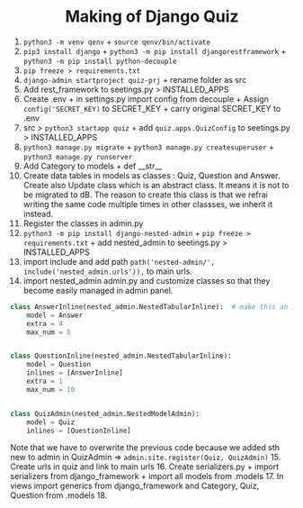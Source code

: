 <h1 align="center">Making of Django Quiz</h1>

1. `python3 -m venv qenv` + `source qenv/bin/activate`
2. `pip3 install django` + `python3 -m pip install djangorestframework` + `python3 -m pip install python-decouple`
3. `pip freeze > requirements.txt`
4. `django-admin startproject quiz-prj` + rename folder as src
5. Add rest_framework to seetings.py > INSTALLED_APPS
6. Create .env + in settings.py import config from decouple + Assign `config('SECRET_KEY)` to SECRET_KEY + carry original SECRET_KEY to .env
7. src > `python3 startapp quiz` + add `quiz.apps.QuizConfig` to seetings.py > INSTALLED_APPS
8. `python3 manage.py migrate` + `python3 manage.py createsuperuser` + `python3 manage.py runserver`
9. Add Category to models + def \_\_str__
10. Create data tables in models as classes : Quiz, Question and Answer. Create also Update class which is an abstract class. It means it is not to be migrated to dB. The reason to create this class is that we refrai writing the same code multiple times in other classses, we inherit it instead. 
11. Register the classes in admin.py
12. `python3 -m pip install django-nested-admin` + `pip freeze > requirements.txt` + add nested_admin to seetings.py > INSTALLED_APPS
13. import include and add path `path('nested-admin/', include('nested_admin.urls')),` to main urls.
14. import nested_admin admin.py and customize classes so that they become easily managed in admin panel.
```python
class AnswerInline(nested_admin.NestedTabularInline):  # make this an inline
    model = Answer
    extra = 4
    max_num = 5


class QuestionInline(nested_admin.NestedTabularInline):
    model = Question
    inlines = [AnswerInline]
    extra = 1
    max_num = 10


class QuizAdmin(nested_admin.NestedModelAdmin):
    model = Quiz
    inlines = [QuestionInline]
```
Note that we have to overwrite the previous code because we added sth new to admin in QuizAdmin => `admin.site.register(Quiz, QuizAdmin)`
15. Create urls in quiz and link to main urls
16. Create serializers.py + import serializers from django_framework  + import all models from .models
17. In views import generics from django_framework and Category, Quiz, Question from .models
18. 
